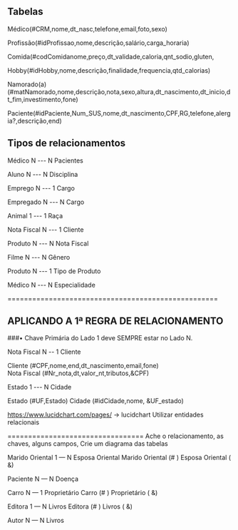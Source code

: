 ## Tabelas


Médico(#CRM,nome,dt_nasc,telefone,email,foto,sexo)

Profissão(#idProfissao,nome,descrição,salário,carga_horaria)

Comida(#codComidanome,preço,dt_validade,caloria,qnt_sodio,gluten,

Hobby(#idHobby,nome,descrição,finalidade,frequencia,qtd_calorias)

Namorado(a)(#matNamorado,nome,descrição,nota,sexo,altura,dt_nascimento,dt_inicio,dt_fim,investimento,fone)

Paciente(#idPaciente,Num_SUS,nome,dt_nascimento,CPF,RG,telefone,alergia?,descrição,end)


## Tipos de relacionamentos

Médico N --- N Pacientes

Aluno N --- N Disciplina

Emprego N --- 1 Cargo

Empregado N --- N Cargo

Animal 1  --- 1 Raça

Nota Fiscal N --- 1 Cliente

Produto N --- N Nota Fiscal

Filme N --- N Gênero

Produto N --- 1 Tipo de Produto

Médico N --- N Especialidade

===================================================
## APLICANDO A 1ª REGRA DE RELACIONAMENTO

###• Chave Primária do Lado 1 deve SEMPRE estar no Lado N.

Nota Fiscal N -- 1 Cliente

Cliente (#CPF,nome,end,dt_nascimento,email,fone)         
Nota Fiscal (#Nr_nota,dt,valor_nt,tributos,&CPF)    

Estado 1 --- N Cidade 

Estado (#UF,Estado)
Cidade (#idCidade,nome, &UF_estado)


https://www.lucidchart.com/pages/ → lucidchart
Utilizar entidades relacionais

=================================
Ache o relacionamento, as chaves, alguns campos,
Crie um diagrama das tabelas

Marido Oriental 1 — N Esposa Oriental
Marido Oriental (#  )
Esposa Oriental (     &)

Paciente N  — N Doença

Carro N  — 1 Proprietário
Carro (#  )
Proprietário (        &)

Editora 1 — N Livros
Editora (#  )
Livros (   &)

Autor N — N Livros
